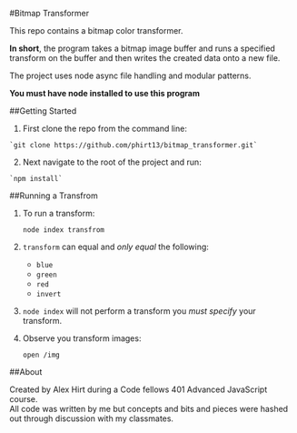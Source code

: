 #Bitmap Transformer

This repo contains a bitmap color transformer.  

**In short**, the program takes a bitmap image buffer and runs a specified transform on the buffer and then writes the created data onto a new file.

The project uses node async file handling and modular patterns.

**You must have node installed to use this program**

##Getting Started

  1. First clone the repo from the command line:

	`git clone https://github.com/phirt13/bitmap_transformer.git`

  2. Next navigate to the root of the project and run:

	`npm install`

##Running a Transfrom

1. To run a transform:

	`node index transfrom`

2. `transform` can equal and *only equal* the following:

	- `blue`
	- `green`
	- `red`
	- `invert`

3. `node index` will not perform a transform you *must specify* your transform.  

4. Observe you transform images:

	`open /img`

##About

Created by Alex Hirt during a Code fellows 401 Advanced JavaScript course.  
All code was written by me but concepts and bits and pieces were hashed out through discussion with my classmates.  
